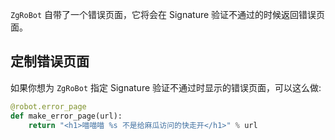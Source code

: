 ``ZgRoBot`` 自带了一个错误页面，它将会在 Signature 验证不通过的时候返回错误页面。

## 定制错误页面
如果你想为 ``ZgRoBot`` 指定 Signature 验证不通过时显示的错误页面，可以这么做:

```py
@robot.error_page
def make_error_page(url):
    return "<h1>喵喵喵 %s 不是给麻瓜访问的快走开</h1>" % url
```
